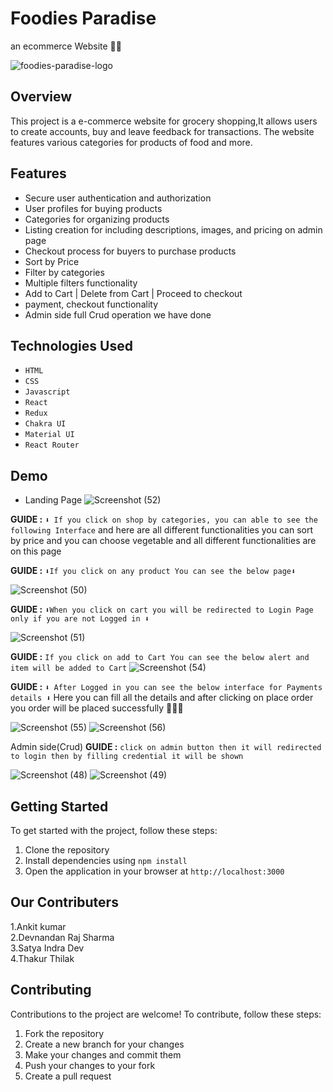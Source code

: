 # Foodies Paradise
an ecommerce Website 🚀🎯

![foodies-paradise-logo](https://github.com/ThilakSamplegithub/gorgeous-flight-7504/assets/112754841/97b1c45f-b9e1-4862-9763-8a1d7c168b33)


## Overview

This project is a  e-commerce website for grocery shopping,It allows users to create accounts, buy and leave feedback for transactions. The website features various categories for products of food and more.

## Features

- Secure user authentication and authorization
- User profiles for buying products
- Categories for organizing products
- Listing creation for including descriptions, images, and pricing on admin page
- Checkout process for buyers to purchase products
- Sort by Price
- Filter by categories
- Multiple filters functionality
- Add to Cart | Delete from Cart | Proceed to checkout
- payment, checkout functionality
- Admin side full Crud operation we have done

## Technologies Used

- `HTML`
- `CSS`
- `Javascript`
- `React`
- `Redux`
- `Chakra UI`
- `Material UI`
- `React Router`

## Demo 
- Landing Page
![Screenshot (52)](https://github.com/ThilakSamplegithub/gorgeous-flight-7504/assets/112754841/93505113-ba5a-4d6a-a801-8ed0f0dae6db)

**GUIDE :** `⬇️ If you click on shop by categories, you can able to see the following Interface` and here are all different functionalities you can sort by price and you can choose vegetable and all different functionalities are on this page

**GUIDE :** `⬇️If you click on any product You can see the below page⬇️`

![Screenshot (50)](https://github.com/ThilakSamplegithub/gorgeous-flight-7504/assets/112754841/33f436de-69dc-46da-9c6e-4a9e5fc16690)



**GUIDE :** `⬇️When you click on cart you will be redirected to Login Page only if you are not Logged in ⬇️` 

![Screenshot (51)](https://github.com/ThilakSamplegithub/gorgeous-flight-7504/assets/112754841/905fad95-dc81-41cb-8486-d53f730dda6b)



**GUIDE :** `If you click on add to Cart You can see the below alert and item will be added to Cart`
![Screenshot (54)](https://github.com/ThilakSamplegithub/gorgeous-flight-7504/assets/112754841/c49ccf6b-528a-4d05-814b-19e36e9baaf3)








**GUIDE :** `⬇️ After Logged in you can see the below interface for Payments details ⬇️` Here you can fill all the details and  after clicking on place order you order will be placed successfully 🥳🥳🥳


![Screenshot (55)](https://github.com/ThilakSamplegithub/gorgeous-flight-7504/assets/112754841/47d13094-a240-4dcf-b5ce-3e8c8d89f713)
![Screenshot (56)](https://github.com/ThilakSamplegithub/gorgeous-flight-7504/assets/112754841/93182a42-48a0-4a24-a3d5-d5d75b5548ca)

Admin side(Crud)
**GUIDE :** `click on admin button then it will redirected to login then by filling credential it will be shown `

![Screenshot (48)](https://github.com/ThilakSamplegithub/gorgeous-flight-7504/assets/112754841/51ca6836-bbe9-4549-8125-41d42017a9a7)
![Screenshot (49)](https://github.com/ThilakSamplegithub/gorgeous-flight-7504/assets/112754841/4ea51b4a-5553-4e4f-a7f0-779894b696c8)





## Getting Started

To get started with the project, follow these steps:

1. Clone the repository
2. Install dependencies using `npm install`
3. Open the application in your browser at `http://localhost:3000`

## Our Contributers


1.Ankit kumar </br>
2.Devnandan Raj Sharma </br>
3.Satya Indra Dev </br>
4.Thakur Thilak </br>


## Contributing

Contributions to the project are welcome! To contribute, follow these steps:

1. Fork the repository
2. Create a new branch for your changes
3. Make your changes and commit them
4. Push your changes to your fork
5. Create a pull request




